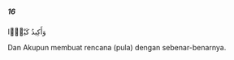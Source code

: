 ##### 16

<span class="ayah">وَأَكِيدُ كَيْدًۭا</span>

<span class="ayah_translation">Dan Akupun membuat rencana (pula) dengan sebenar-benarnya.</span>
